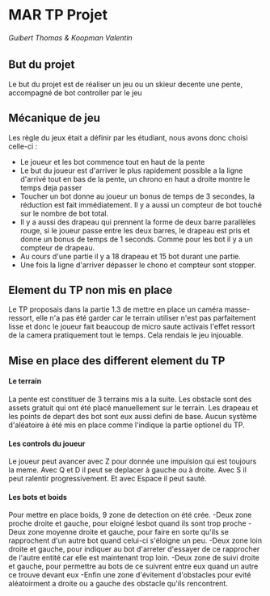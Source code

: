 # MAR TP Projet
###### Guibert Thomas & Koopman Valentin
## But du projet
Le but du projet est de réaliser un jeu ou un skieur decente une pente, accompagné de bot controller par le jeu
## Mécanique de jeu
Les règle du jeux était a définir par les étudiant, nous avons donc choisi celle-ci :
- Le joueur et les bot commence tout en haut de la pente
- Le but du joueur est d'arriver le plus rapidement possible a la ligne d'arrivé tout en bas de la pente, un chrono en haut a droite montre le temps deja passer
- Toucher un bot donne au joueur un bonus de temps de 3 secondes, la réduction est fait immédiatement. Il y a aussi un compteur de bot touché sur le nombre de bot total.
- Il y a aussi des drapeau qui prennent la forme de deux barre parallèles rouge, si le joueur passe entre les deux barres, le drapeau est pris et donne un bonus de temps de 1 seconds. Comme pour les bot il y a un compteur de drapeau.
- Au cours d'une partie il y a 18 drapeau et 15 bot durant une partie.
- Une fois la ligne d'arriver dépasser le chono et compteur sont stopper.
## Element du TP non mis en place
Le TP proposais dans la partie 1.3 de mettre en place un caméra masse-ressort, elle n'a pas été garder car le terrain utiliser n'est pas parfaitement lisse et donc le joueur fait beaucoup de micro saute activais l'effet ressort de la camera pratiquement tout le temps. Cela rendais le jeu injouable.
## Mise en place des different element du TP
#### Le terrain
La pente est constituer de 3 terrains mis a la suite. Les obstacle sont des assets gratuit qui ont été placé manuellement sur le terrain. Les drapeau et les points de depart des bot sont eux aussi defini de base. Aucun système d'aléatoire à été mis en place comme l'indique la partie optionel du TP.
#### Les controls du joueur
Le joueur peut avancer avec Z pour donnée une impulsion qui est toujours la meme. Avec Q et D il peut se deplacer à gauche ou à droite. Avec S il peut ralentir progressivement. Et avec Espace il peut sauté.
#### Les bots et boids
Pour mettre en place boids, 9 zone de detection on été crée.
-Deux zone proche droite et gauche, pour eloigné lesbot quand ils sont trop proche
-Deux zone moyenne droite et gauche, pour faire en sorte qu'ils se rapprochent d'un autre bot quand celui-ci s'éloigne un peu.
-Deux zone loin droite et gauche, pour indiquer au bot d'arreter d'essayer de ce rapprocher de l'autre entité car elle est maintenant trop loin.
-Deux zone de suivi droite et gauche, pour permettre au bots de ce suivrent entre eux quand un autre ce trouve devant eux
-Enfin une zone d'évitement d'obstacles pour evité aléatoirment a droite ou a gauche des obstacle qu'ils rencontrent.
